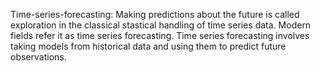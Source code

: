  Time-series-forecasting:
Making  predictions about the future is called exploration in the classical stastical handling of time series data. 
Modern fields refer it as time series forecasting.
Time series forecasting involves taking models from historical data and using them to predict future observations. 
